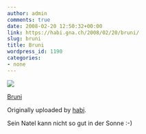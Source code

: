 ```yaml
---
author: admin
comments: true
date: 2008-02-20 12:50:32+00:00
link: https://habi.gna.ch/2008/02/20/bruni/
slug: bruni
title: Bruni
wordpress_id: 1190
categories:
- none
---
```



 [![](https://static.flickr.com/2011/2278829341_c2c3f17f9e_m.jpg)](https://www.flickr.com/photos/habi/2278829341/)
   

 
  [Bruni](https://www.flickr.com/photos/habi/2278829341/)
    

  Originally uploaded by [habi](https://www.flickr.com/people/habi/).
 



Sein Natel kann nicht so gut in der Sonne :-)
  

